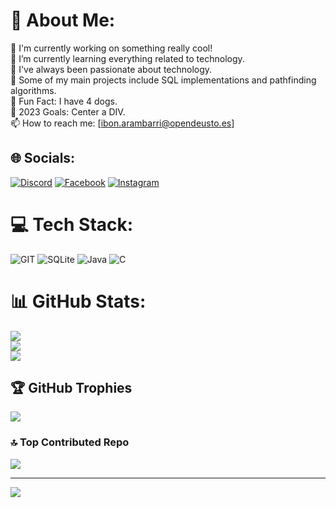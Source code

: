 # 💫 About Me:
🔭 I'm currently working on something really cool!<br>🌱 I’m currently learning everything related to technology.<br>📖 I've always been passionate about technology.<br>🚀 Some of my main projects include SQL implementations and pathfinding algorithms.<br>🎉 Fun Fact: I have 4 dogs.<br>🥅 2023 Goals: Center a DIV.<br>📫 How to reach me: [ibon.arambarri@opendeusto.es]


## 🌐 Socials:
[![Discord](https://img.shields.io/badge/Discord-%237289DA.svg?logo=discord&logoColor=white)](https://discord.gg/ibon.au) [![Facebook](https://img.shields.io/badge/Facebook-%231877F2.svg?logo=Facebook&logoColor=white)](https://facebook.com/ibon.au) [![Instagram](https://img.shields.io/badge/Instagram-%23E4405F.svg?logo=Instagram&logoColor=white)](https://instagram.com/ibon.au) 

# 💻 Tech Stack:
![GIT](https://img.shields.io/badge/Git-fc6d26?style=for-the-badge&logo=git&logoColor=white) ![SQLite](https://img.shields.io/badge/sqlite-%2307405e.svg?style=for-the-badge&logo=sqlite&logoColor=white) ![Java](https://img.shields.io/badge/java-%23ED8B00.svg?style=for-the-badge&logo=java&logoColor=white) ![C](https://img.shields.io/badge/c-%2300599C.svg?style=for-the-badge&logo=c&logoColor=white)
# 📊 GitHub Stats:
![](https://github-readme-stats.vercel.app/api?username=ibonarambarri&theme=radical&hide_border=false&include_all_commits=true&count_private=true)<br/>
![](https://github-readme-streak-stats.herokuapp.com/?user=ibonarambarri&theme=radical&hide_border=false)<br/>
![](https://github-readme-stats.vercel.app/api/top-langs/?username=ibonarambarri&theme=radical&hide_border=false&include_all_commits=true&count_private=true&layout=compact)

## 🏆 GitHub Trophies
![](https://github-profile-trophy.vercel.app/?username=ibonarambarri&theme=radical&no-frame=false&no-bg=false&margin-w=4)

### 🔝 Top Contributed Repo
![](https://github-contributor-stats.vercel.app/api?username=ibonarambarri&limit=5&theme=dark&combine_all_yearly_contributions=true)

---
[![](https://visitcount.itsvg.in/api?id=ibonarambarri&icon=1&color=0)](https://visitcount.itsvg.in)

<!-- Proudly created with GPRM ( https://gprm.itsvg.in ) -->
